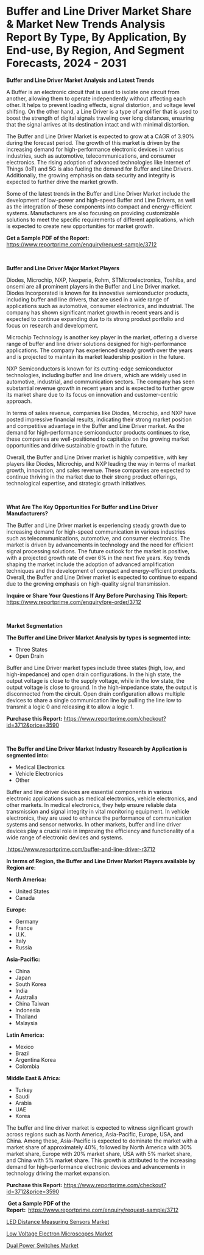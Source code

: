 <p><h1>Buffer and Line Driver Market Share & Market New Trends Analysis Report By Type, By Application, By End-use, By Region, And Segment Forecasts, 2024 - 2031</h1></p><p><strong>Buffer and Line Driver Market Analysis and Latest Trends</strong></p>
<p><p>A Buffer is an electronic circuit that is used to isolate one circuit from another, allowing them to operate independently without affecting each other. It helps to prevent loading effects, signal distortion, and voltage level shifting. On the other hand, a Line Driver is a type of amplifier that is used to boost the strength of digital signals traveling over long distances, ensuring that the signal arrives at its destination intact and with minimal distortion.</p><p>The Buffer and Line Driver Market is expected to grow at a CAGR of 3.90% during the forecast period. The growth of this market is driven by the increasing demand for high-performance electronic devices in various industries, such as automotive, telecommunications, and consumer electronics. The rising adoption of advanced technologies like Internet of Things (IoT) and 5G is also fueling the demand for Buffer and Line Drivers. Additionally, the growing emphasis on data security and integrity is expected to further drive the market growth.</p><p>Some of the latest trends in the Buffer and Line Driver Market include the development of low-power and high-speed Buffer and Line Drivers, as well as the integration of these components into compact and energy-efficient systems. Manufacturers are also focusing on providing customizable solutions to meet the specific requirements of different applications, which is expected to create new opportunities for market growth.</p></p>
<p><strong>Get a Sample PDF of the Report:&nbsp;</strong> <a href="https://www.reportprime.com/enquiry/request-sample/3712">https://www.reportprime.com/enquiry/request-sample/3712</a></p>
<p>&nbsp;</p>
<p><strong>Buffer and Line Driver Major Market Players</strong></p>
<p><p>Diodes, Microchip, NXP, Nexperia, Rohm, STMicroelectronics, Toshiba, and onsemi are all prominent players in the Buffer and Line Driver market. Diodes Incorporated is known for its innovative semiconductor products, including buffer and line drivers, that are used in a wide range of applications such as automotive, consumer electronics, and industrial. The company has shown significant market growth in recent years and is expected to continue expanding due to its strong product portfolio and focus on research and development.</p><p>Microchip Technology is another key player in the market, offering a diverse range of buffer and line driver solutions designed for high-performance applications. The company has experienced steady growth over the years and is projected to maintain its market leadership position in the future.</p><p>NXP Semiconductors is known for its cutting-edge semiconductor technologies, including buffer and line drivers, which are widely used in automotive, industrial, and communication sectors. The company has seen substantial revenue growth in recent years and is expected to further grow its market share due to its focus on innovation and customer-centric approach.</p><p>In terms of sales revenue, companies like Diodes, Microchip, and NXP have posted impressive financial results, indicating their strong market position and competitive advantage in the Buffer and Line Driver market. As the demand for high-performance semiconductor products continues to rise, these companies are well-positioned to capitalize on the growing market opportunities and drive sustainable growth in the future.</p><p>Overall, the Buffer and Line Driver market is highly competitive, with key players like Diodes, Microchip, and NXP leading the way in terms of market growth, innovation, and sales revenue. These companies are expected to continue thriving in the market due to their strong product offerings, technological expertise, and strategic growth initiatives.</p></p>
<p>&nbsp;</p>
<p><strong>What Are The Key Opportunities For Buffer and Line Driver Manufacturers?</strong></p>
<p><p>The Buffer and Line Driver market is experiencing steady growth due to increasing demand for high-speed communication in various industries such as telecommunications, automotive, and consumer electronics. The market is driven by advancements in technology and the need for efficient signal processing solutions. The future outlook for the market is positive, with a projected growth rate of over 6% in the next five years. Key trends shaping the market include the adoption of advanced amplification techniques and the development of compact and energy-efficient products. Overall, the Buffer and Line Driver market is expected to continue to expand due to the growing emphasis on high-quality signal transmission.</p></p>
<p><strong>Inquire or Share Your Questions If Any Before Purchasing This Report:</strong> <a href="https://www.reportprime.com/enquiry/pre-order/3712">https://www.reportprime.com/enquiry/pre-order/3712</a></p>
<p>&nbsp;</p>
<p><strong>Market Segmentation</strong></p>
<p><strong>The Buffer and Line Driver Market Analysis by types is segmented into:</strong></p>
<p><ul><li>Three States</li><li>Open Drain</li></ul></p>
<p><p>Buffer and Line Driver market types include three states (high, low, and high-impedance) and open drain configurations. In the high state, the output voltage is close to the supply voltage, while in the low state, the output voltage is close to ground. In the high-impedance state, the output is disconnected from the circuit. Open drain configuration allows multiple devices to share a single communication line by pulling the line low to transmit a logic 0 and releasing it to allow a logic 1.</p></p>
<p><strong>Purchase this Report:&nbsp;</strong><a href="https://www.reportprime.com/checkout?id=3712&price=3590">https://www.reportprime.com/checkout?id=3712&price=3590</a></p>
<p>&nbsp;</p>
<p><strong>The Buffer and Line Driver Market Industry Research by Application is segmented into:</strong></p>
<p><ul><li>Medical Electronics</li><li>Vehicle Electronics</li><li>Other</li></ul></p>
<p><p>Buffer and line driver devices are essential components in various electronic applications such as medical electronics, vehicle electronics, and other markets. In medical electronics, they help ensure reliable data transmission and signal integrity in vital monitoring equipment. In vehicle electronics, they are used to enhance the performance of communication systems and sensor networks. In other markets, buffer and line driver devices play a crucial role in improving the efficiency and functionality of a wide range of electronic devices and systems.</p></p>
<p><a href="https://www.reportprime.com/buffer-and-line-driver-r3712">&nbsp;https://www.reportprime.com/buffer-and-line-driver-r3712</a></p>
<p><strong>In terms of Region, the Buffer and Line Driver Market Players available by Region are:</strong></p>
<p>
    <p> <strong> North America: </strong>
        <ul>
            <li>United States</li>
            <li>Canada</li>
        </ul>
        </p> 
    <p> <strong> Europe: </strong>
        <ul>
            <li>Germany</li>
            <li>France</li>
            <li>U.K.</li>
            <li>Italy</li>
            <li>Russia</li>
        </ul>
        </p> 
    <p> <strong> Asia-Pacific: </strong>
        <ul>
            <li>China</li>
            <li>Japan</li>
            <li>South Korea</li>
            <li>India</li>
            <li>Australia</li>
            <li>China Taiwan</li>
            <li>Indonesia</li>
            <li>Thailand</li>
            <li>Malaysia</li>
        </ul>
        </p> 
    <p> <strong> Latin America: </strong>
        <ul>
            <li>Mexico</li>
            <li>Brazil</li>
            <li>Argentina Korea</li>
            <li>Colombia</li>
        </ul>
        </p> 
    <p> <strong> Middle East & Africa: </strong>
        <ul>
            <li>Turkey</li>
            <li>Saudi</li>
            <li>Arabia</li>
            <li>UAE</li>
            <li>Korea</li>
        </ul>
    </p>
    </p>
<p><p>The buffer and line driver market is expected to witness significant growth across regions such as North America, Asia-Pacific, Europe, USA, and China. Among these, Asia-Pacific is expected to dominate the market with a market share of approximately 40%, followed by North America with 30% market share, Europe with 20% market share, USA with 5% market share, and China with 5% market share. This growth is attributed to the increasing demand for high-performance electronic devices and advancements in technology driving the market expansion.</p></p>
<p><strong>Purchase this Report: </strong><a href="https://www.reportprime.com/checkout?id=3712&price=3590">https://www.reportprime.com/checkout?id=3712&price=3590</a></p>
<p>&nbsp;<strong>Get a Sample PDF of the Report:&nbsp;&nbsp;</strong><a href="https://www.reportprime.com/enquiry/request-sample/3712">https://www.reportprime.com/enquiry/request-sample/3712</a></p>
<p><strong></strong></p>
<p><p><a href="https://github.com/riwar777/Market-Research-Report-List-2/blob/main/led-distance-measuring-sensors-market.md">LED Distance Measuring Sensors Market</a></p><p><a href="https://github.com/ajohirul8010/Market-Research-Report-List-1/blob/main/low-voltage-electron-microscopes-market.md">Low Voltage Electron Microscopes Market</a></p><p><a href="https://github.com/jahid123ahm/Market-Research-Report-List-2/blob/main/dual-power-switches-market.md">Dual Power Switches Market</a></p></p>